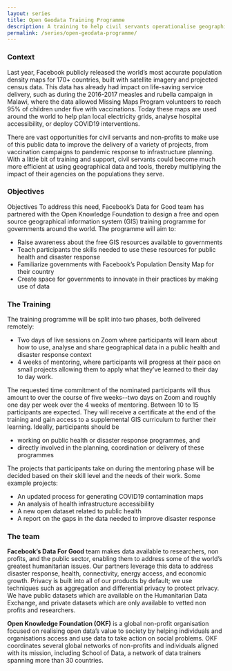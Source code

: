 ```yaml
---
layout: series
title: Open Geodata Training Programme
description: A training to help civil servants operationalise geographical data and tools for public health and disaster response. 
permalink: /series/open-geodata-programme/
---
```


### Context 

Last year, Facebook publicly released  the world’s most accurate population density maps for 170+ countries, built with satellite imagery and projected census data. This data has already had impact on life-saving service delivery, such as during the 2016-2017 measles and rubella campaign in Malawi, where the data allowed Missing Maps Program volunteers to reach  95% of children under five with vaccinations. Today these maps are used around the world to help plan local electricity grids, analyse hospital accessibility, or deploy COVID19 interventions. 

There are vast opportunities for civil servants and non-profits to make use of this public data to improve the delivery of a variety of projects, from vaccination campaigns to pandemic response to infrastructure planning. With a little bit of training and support, civil servants could become much more efficient at using geographical data and tools, thereby multiplying the impact of their agencies on the populations they serve. 


### Objectives

Objectives
To address this need, Facebook’s Data for Good team has partnered with the Open Knowledge Foundation to design a free and open source geographical information system (GIS) training programme for governments around the world. The programme will aim to:
 
- Raise awareness about the free GIS resources available to governments
- Teach participants the skills needed to use these resources for public health and disaster response 
- Familiarize governments with Facebook’s Population Density Map for their country
- Create space for governments to innovate in their practices by making use of data


### The Training

The training programme will be split into two phases, both delivered remotely: 

- Two days of live sessions on Zoom where participants will learn about how to use, analyse and share geographical data in a public health and disaster response context
- 4 weeks of mentoring, where participants will progress at their pace on small projects allowing them to apply what they’ve learned to their day to day work.
 

The requested time commitment of the nominated participants will thus amount to over the course of five weeks--two days on Zoom and roughly one day per week over the 4 weeks of mentoring. Between 10 to 15 participants are expected. They will receive a certificate at the end of the training and gain access to a supplemental GIS curriculum to further their learning. Ideally, participants should be

- working on public health or disaster response programmes, and
- directly involved in the planning, coordination or delivery of these programmes
 

The projects that participants take on during the mentoring phase will be decided based on their skill level and the needs of their work. Some example projects:

- An updated process for generating COVID19 contamination maps
- An analysis of health infrastructure accessibility
- A new open dataset related to public health
- A report on the gaps in the data needed to improve disaster response


### The team

**Facebook’s Data For Good** team makes data available to researchers, non profits, and the public sector, enabling them to address some of the world’s greatest humanitarian issues. Our partners leverage this data to address disaster response, health, connectivity, energy access, and economic growth. Privacy is built into all of our products by default; we use techniques such as aggregation and differential privacy to protect privacy. We have public datasets which are available on the Humanitarian Data Exchange, and private datasets which are only available to vetted non profits and researchers. 


**Open Knowledge Foundation (OKF)** is a global non-profit organisation focused on realising open data’s value to society by helping individuals and organisations access and use data to take action on social problems. OKF coordinates several global networks of non-profits and individuals aligned with its mission, including School of Data, a network of data trainers spanning more than 30 countries.
